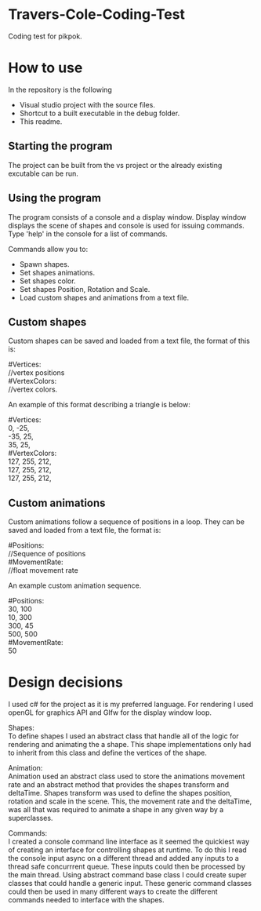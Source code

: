 # Travers-Cole-Coding-Test

Coding test for pikpok.

# How to use
In the repository is the following

- Visual studio project with the source files.
- Shortcut to a built executable in the debug folder.
- This readme.

## Starting the program
The project can be built from the vs project or the already existing excutable can be run.

## Using the program

The program consists of a console and a display window. Display window displays the scene of shapes and console is used for issuing commands.
Type 'help' in the console for a list of commands.

Commands allow you to:
- Spawn shapes.
- Set shapes animations.
- Set shapes color.
- Set shapes Position, Rotation and Scale.
- Load custom shapes and animations from a text file.

## Custom shapes

Custom shapes can be saved and loaded from a text file, the format of this is:

#Vertices:<br />
//vertex positions<br />
#VertexColors:<br />
//vertex colors.<br />

An example of this format describing a triangle is below:

#Vertices:<br />
0, -25, <br />
-35, 25, <br />
35, 25, <br />
#VertexColors:<br />
127, 255, 212, <br />
127, 255, 212, <br />
127, 255, 212, <br />

## Custom animations

Custom animations follow a sequence of positions in a loop.
They can be saved and loaded from a text file, the format is:

#Positions:<br />
//Sequence of positions<br />
#MovementRate:<br />
//float movement rate<br />

An example custom animation sequence.

#Positions:<br />
30, 100<br />
10, 300<br />
300, 45<br />
500, 500<br />
#MovementRate:<br />
50<br />

# Design decisions

I used c# for the project as it is my preferred language.
For rendering I used openGL for graphics API and Glfw for the display window loop.

Shapes:<br />
To define shapes I used an abstract class that handle all of the logic for rendering and animating the a shape. 
This shape implementations only had to inherit from this class and define the vertices of the shape.

Animation:<br />
Animation used an abstract class used to store the animations movement rate and an abstract method that provides the shapes transform and deltaTime.
Shapes transform was used to define the shapes position, rotation and scale in the scene. This, the movement rate and the deltaTime, 
was all that was required to animate a shape in any given way by a superclasses.

Commands:<br />
I created a console command line interface as it seemed the quickiest way of creating an interface for controlling shapes at runtime.
To do this I read the console input async on a different thread and added any inputs to a thread safe concurrrent queue.
These inputs could then be processed by the main thread. 
Using abstract command base class I could create super classes that could handle a generic input. These generic command classes could then be used in many different ways
to create the different commands needed to interface with the shapes.


